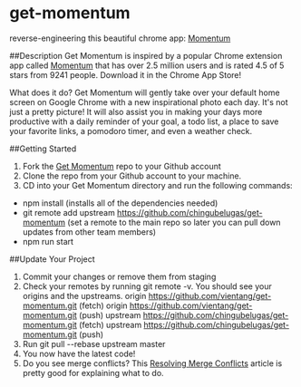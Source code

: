 [Momentum]: https://momentumdash.com/
[Get Momentum]: https://github.com/chingubelugas/get-momentum
[Resolving Merge Conflicts]: https://help.github.com/articles/resolving-merge-conflicts-after-a-git-rebase/

# get-momentum
reverse-engineering this beautiful chrome app: [Momentum][] 

##Description
Get Momentum is inspired by a popular Chrome extension app called [Momentum][] that has over 2.5 million users and is rated 4.5 of 5 stars from 9241 people. Download it in the Chrome App Store!

What does it do? Get Momentum will gently take over your default home screen on Google Chrome with a new inspirational photo each day. It's not just a pretty picture! It will also assist you in making your days more productive with a daily reminder of your goal, a todo list, a place to save your favorite links, a pomodoro timer, and even a weather check. 

##Getting Started
1. Fork the [Get Momentum][] repo to your Github account
2. Clone the repo from your Github account to your machine. 
3. CD into your Get Momentum directory and run the following commands:
  - npm install (installs all of the dependencies needed)
  - git remote add upstream https://github.com/chingubelugas/get-momentum (set a remote to the main repo so later you can pull down updates from other team members)
  - npm run start

##Update Your Project
1. Commit your changes or remove them from staging
2. Check your remotes by running git remote -v. You should see your origins and the upstreams.
origin	https://github.com/vientang/get-momentum.git (fetch)
origin	https://github.com/vientang/get-momentum.git (push)
upstream	https://github.com/chingubelugas/get-momentum.git (fetch)
upstream	https://github.com/chingubelugas/get-momentum.git (push)
3. Run git pull --rebase upstream master
4. You now have the latest code! 
5. Do you see merge conflicts? This [Resolving Merge Conflicts][] article is pretty good for explaining what to do.

